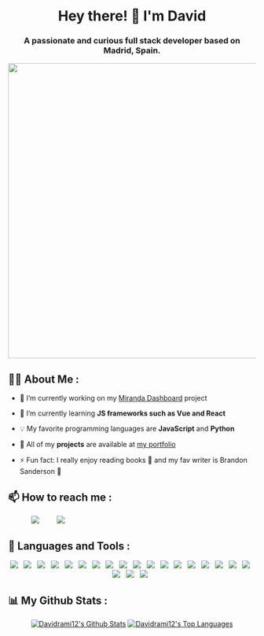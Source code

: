 <h1 align="center">Hey there! 👋 I'm <b>David</b></h1>
<h3 align="center">A passionate and curious full stack developer based on Madrid, Spain.</h3>

<div align="center">
  <img src="https://64.media.tumblr.com/54805606e41234da265775f4ee8631ef/41d4a35f37c5abf1-f6/s1280x1920/c86995ddee2840dabfff99995367a58ed1382687.gif" align="center" width="600"/>
</div>

## 🙋‍♂️ About Me :

- 💭 I’m currently working on my [Miranda Dashboard](https://github.com/Davidrami12/miranda-dashboard) project

- 🌱 I’m currently learning **JS frameworks such as Vue and React**

- 💡 My favorite programming languages are **JavaScript** and **Python**

- 💼 All of my **projects** are available at [my portfolio](https://davidrami12.github.io/portfolio/)

- ⚡ Fun fact: I really enjoy reading books 📖 and my fav writer is Brandon Sanderson 📕

## 📫 How to reach me :
<div align="left">
  &nbsp;&nbsp;&nbsp;&nbsp;&nbsp;&nbsp;&nbsp;&nbsp;&nbsp;&nbsp;&nbsp;
  <a href="https://linkedin.com/in/https://www.linkedin.com/in/davidrami12/" target="blank"><img src="https://img.icons8.com/fluent/48/000000/linkedin.png"/></a>
  &nbsp;&nbsp;&nbsp;&nbsp;&nbsp;&nbsp;&nbsp;
  <a href="mailto:davidrami2000@gmail.com" target="blank"><img src="https://img.icons8.com/fluent/48/000000/gmail.png"/></a>
</div>

## 🚀 Languages and Tools :
<div align="center"> 
  <img src="https://skillicons.dev/icons?i=html"/>&nbsp;&nbsp;
  <img src="https://skillicons.dev/icons?i=css"/>&nbsp;&nbsp;
  <img src="https://skillicons.dev/icons?i=bootstrap"/>&nbsp;&nbsp;
  <img src="https://skillicons.dev/icons?i=sass"/>&nbsp;&nbsp;
  <img src="https://skillicons.dev/icons?i=tailwind&theme=light"/>&nbsp;&nbsp;
  <img src="https://skillicons.dev/icons?i=javascript"/>&nbsp;&nbsp;
  <img src="https://skillicons.dev/icons?i=typescript"/>&nbsp;&nbsp;
  <img src="https://skillicons.dev/icons?i=react"/>&nbsp;&nbsp;
  <img src="https://skillicons.dev/icons?i=redux"/>&nbsp;&nbsp;
  <img src="https://skillicons.dev/icons?i=vue&theme=light"/>&nbsp;&nbsp;
  <img src="https://skillicons.dev/icons?i=angular&theme=light"/>&nbsp;&nbsp;
  <img src="https://skillicons.dev/icons?i=figma&theme=light"/>&nbsp;&nbsp;
  <img src="https://skillicons.dev/icons?i=python&theme=light"/>&nbsp;&nbsp;
  <img src="https://skillicons.dev/icons?i=java&theme=light"/>&nbsp;&nbsp;
  <img src="https://skillicons.dev/icons?i=php&theme=light"/>&nbsp;&nbsp;
  <img src="https://skillicons.dev/icons?i=nodejs"/>&nbsp;&nbsp;
  <img src="https://skillicons.dev/icons?i=express"/>&nbsp;&nbsp;
  <img src="https://skillicons.dev/icons?i=mysql&theme=light"/>&nbsp;&nbsp;
  <img src="https://skillicons.dev/icons?i=mongodb"/>&nbsp;&nbsp;
  <img src="https://skillicons.dev/icons?i=aws&theme=light"/>&nbsp;&nbsp;
  <img src="https://skillicons.dev/icons?i=docker&theme=light"/>&nbsp;&nbsp;
</div>

## 📊 My Github Stats :
<div align="center">
  <a href="https://github.com/Davidrami12/github-readme-stats"><img alt="Davidrami12's Github Stats" src="https://github-readme-stats.vercel.app/api?username=Davidrami12&show_icons=true&count_private=true&theme=react&hide_border=true&bg_color=0A0C10" /></a>
  <a href="https://github.com/Davidrami12/github-readme-stats"><img alt="Davidrami12's Top Languages" src="https://github-readme-stats.vercel.app/api/top-langs/?username=Davidrami12&langs_count=8&count_private=true&layout=compact&theme=react&hide_border=true&bg_color=0A0C10" /></a>
</div>


<!--## 📊 My Github Stats :
<div align="center">
  <a href="https://github.com/Davidrami12/github-readme-stats"><img alt="Davidrami12's Github Stats" src="https://github-readme-stats.vercel.app/api?username=Davidrami12&show_icons=true&count_private=true&theme=react&hide_border=true&bg_color=0D1117" /></a>
  <a href="https://github.com/Davidrami12/github-readme-stats"><img alt="Davidrami12's Top Languages" src="https://github-readme-stats.vercel.app/api/top-langs/?username=Davidrami12&langs_count=8&count_private=true&layout=compact&theme=react&hide_border=true&bg_color=0D1117" /></a>
</div>-->


<!--<div align="center">
  <img align="center" src="https://github-readme-stats.vercel.app/api/top-langs?username=davidrami12&show_icons=true&locale=en&layout=compact" alt="davidrami12" />
</div>
&nbsp;
<div align="center">
  <img align="center" src="https://github-readme-stats.vercel.app/api?username=davidrami12&show_icons=true&locale=en" alt="davidrami12" />
</div>-->



<!--<p>Hi there 👋 my name is <b>David</b> and I'm from Spain</p>

🌱 I'm learning JS Framewoks such as React and Vue, you can check my repositories :) <br/>

<hr/>

<p>
  <img align="center" src="https://github-readme-stats-git-masterrstaa-rickstaa.vercel.app/api/top-langs?username=Davidrami12&theme=gruvbox&hide_border=true&layout=compact" alt="Davidrami12 stats card" />
</p>
<br/>
<hr/>

<div align="center">
  <img align="center" src="https://github-readme-stats.vercel.app/api/top-langs?username=davidrami12&show_icons=true&locale=en&layout=compact" alt="davidrami12" />
</div>
&nbsp;
<div align="center">
  <img align="center" src="https://github-readme-stats.vercel.app/api?username=davidrami12&show_icons=true&locale=en" alt="davidrami12" />
</div>-->
